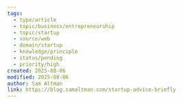 ```yaml
---
tags:
  - type/article
  - topic/business/entrepreneurship
  - topic/startup
  - source/web
  - domain/startup
  - knowledge/principle
  - status/pending
  - priority/high
created: 2025-08-06
modified: 2025-08-06
author: Sam Altman
link: https://blog.samaltman.com/startup-advice-briefly
---
```

